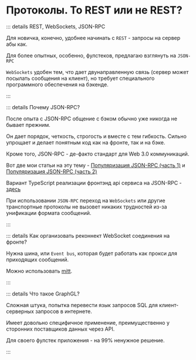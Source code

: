 # Протоколы. To REST или не REST?

::: details REST, WebSockets, JSON-RPC

Для новичка, конечно, удобнее начинать с `REST` - запросы на сервер абы как.

Для более опытных, особенно, фулстеков, предлагаю взглянуть на `JSON-RPC`

`WebSockets` удобен тем, что дает двунаправленную связь (сервер может посылать сообщения на клиент), но требует специального программного обеспечения на бэкенде.

:::

::: details Почему JSON-RPC?

После опыта с JSON-RPC общение с бэком обычно уже никогда не бывает прежним.

Он дает порядок, четкость, строгость и вместе с тем гибкость. Сильно упрощает и делает понятным код как на фронте, так и на бэке.

Кроме того, JSON-RPC - де-факто стандарт для Web 3.0 коммуникаций.

Вот две мои статьи на эту тему - [Популяризация JSON-RPC (часть 1)](https://habr.com/ru/articles/709362/) и [Популяризация JSON-RPC (часть 2)](https://habr.com/ru/articles/710652/)

Вариант TypeScript реализации фронтэнд api сервиса на JSON-RPC - [здесь](https://github.com/vuesence/vue-webapp/blob/main/src/services/api/jsonrpc.ts)

При использовании `JSON-RPC` переход на `WebSockets` или другие транспортные протоколы не вызовет никаких трудностей из-за унификации формата сообщений.

:::

::: details Как организовать реконнект WebSocket соединения на фронте?

Нужна шина, или `Еvent bus`, которая будет работать как прокси для приходящих сообщений.

Можно использовать [mitt](https://github.com/developit/mitt).

:::

::: details Что такое GraphGL?

Сложная штука, попытка перевести язык запросов SQL для клиент-серверных запросов в интернете.

Имеет довольно специфичное применение, преимущественно у сторонних поставщиков данных через API.

Для своего фулстек приложения - на 99% ненужное решение.

:::
